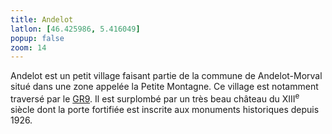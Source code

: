 ```yaml
---
title: Andelot
latlon: [46.425986, 5.416049]
popup: false
zoom: 14
---
```


Andelot est un petit village faisant partie de la commune de Andelot-Morval
situé dans une zone appelée la Petite Montagne. Ce village est notamment
traversé par le [GR9](/tags/gr9/). Il est surplombé par un très beau château du
XIII<sup>e</sup> siècle dont la porte fortifiée est inscrite aux monuments
historiques depuis 1926.
